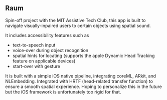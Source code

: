 ## Raum
Spin-off project with the MIT Assistive Tech Club, this app is built to navigate visually-inpaired users to certain objects using spatial sound. 

It includes accessibility features such as
- text-to-speech input
- voice-over during object recognition 
- spatial hints for locating (supports the apple Dynamic Head Tracking feature on applicable devices)
- start-over with gesture

It is built with a simple iOS native pipeline, integrating coreML, ARkit, and NLEmbedding. Integrated with HRTF (head-related transfer function) to ensure a smooth spatial experience. Hoping to personalize this in the future but the iOS framework is unfortunately too rigid for that. 